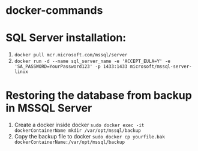 # docker-commands

# SQL Server installation: 
1) ``docker pull mcr.microsoft.com/mssql/server``
2) ``docker run -d --name sql_server_name -e 'ACCEPT_EULA=Y' -e 'SA_PASSWORD=YourPassword123' -p 1433:1433 microsoft/mssql-server-linux``

# Restoring the database from backup in MSSQL Server
1) Create a docker inside docker ``sudo docker exec -it dockerContainerName mkdir /var/opt/mssql/backup``
1) Copy the backup file to docker ``sudo docker cp yourfile.bak dockerContainerName:/var/opt/mssql/backup``
